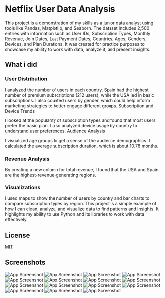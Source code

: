 # Netflix User Data Analysis


This project is a demonstration of my skills as a junior data analyst using tools like Pandas, Matplotlib, and Seaborn. The dataset includes 2,500 entries with information such as User IDs, Subscription Types, Monthly Revenue, Join Dates, Last Payment Dates, Countries, Ages, Genders, Devices, and Plan Durations. It was created for practice purposes to showcase my ability to work with data, analyze it, and present insights.

## What i did

### User Distribution

I analyzed the number of users in each country. Spain had the highest number of premium subscriptions (212 users), while the USA led in basic subscriptions.
I also counted users by gender, which could help inform marketing strategies to better engage different groups.
Subscription and Device Trends

I looked at the popularity of subscription types and found that most users prefer the basic plan.
I also analyzed device usage by country to understand user preferences.
Audience Analysis

I visualized age groups to get a sense of the audience demographics.
I calculated the average subscription duration, which is about 10.78 months.

### Revenue Analysis

By creating a new column for total revenue, I found that the USA and Spain are the highest-revenue-generating regions.
### Visualizations

I used maps to show the number of users by country and bar charts to compare subscription types by region.
This project is a simple example of how I can clean, analyze, and visualize data to find patterns and insights. It highlights my ability to use Python and its libraries to work with data effectively.

## License

[MIT](https://choosealicense.com/licenses/mit/)


## Screenshots

![App Screenshot](https://github.com/risyouss/Netflix-User-Data-Analysis/blob/main/net_vis/Table_GenderCounts_and_Total_by_Country.png)
![App Screenshot](https://github.com/risyouss/Netflix-User-Data-Analysis/blob/main/net_vis/Table_GenderCounts_by_Country.png)
![App Screenshot](https://github.com/risyouss/Netflix-User-Data-Analysis/blob/main/net_vis/Table_Gender_SubscriptionTypes_by_Country.png)
![App Screenshot](https://github.com/risyouss/Netflix-User-Data-Analysis/blob/main/net_vis/Table_SubscrptionTypes_by_Country.png)
![App Screenshot](https://github.com/risyouss/Netflix-User-Data-Analysis/blob/main/net_vis/table_users_by_country)
![App Screenshot](https://github.com/risyouss/Netflix-User-Data-Analysis/blob/main/net_vis/Data_head.png)
![App Screenshot](https://github.com/risyouss/Netflix-User-Data-Analysis/blob/main/net_vis/BarChart_Age_Counts.png)
![App Screenshot](https://github.com/risyouss/Netflix-User-Data-Analysis/blob/main/net_vis/BarChart_Country_Counts.png)
![App Screenshot](https://github.com/risyouss/Netflix-User-Data-Analysis/blob/main/net_vis/BarChart_DeviceCounts.png)
![App Screenshot](https://github.com/risyouss/Netflix-User-Data-Analysis/blob/main/net_vis/BarChart_GenderDistribution_by_Country.png)
![App Screenshot](https://github.com/risyouss/Netflix-User-Data-Analysis/blob/main/net_vis/BarChart_Gender_Counts.png)
![App Screenshot](https://github.com/risyouss/Netflix-User-Data-Analysis/blob/main/net_vis/BarChart_SubscriptionTypes_by_Country.png)
![App Screenshot](https://github.com/risyouss/Netflix-User-Data-Analysis/blob/main/net_vis/BarChart_SubscriptionTypes_counts.png)
![App Screenshot](https://github.com/risyouss/Netflix-User-Data-Analysis/blob/main/net_vis/BarChart_TotalRevenu_by_Country.png)
![App Screenshot](https://github.com/risyouss/Netflix-User-Data-Analysis/blob/main/net_vis/Map_UsersCounts_by_Country.png)

